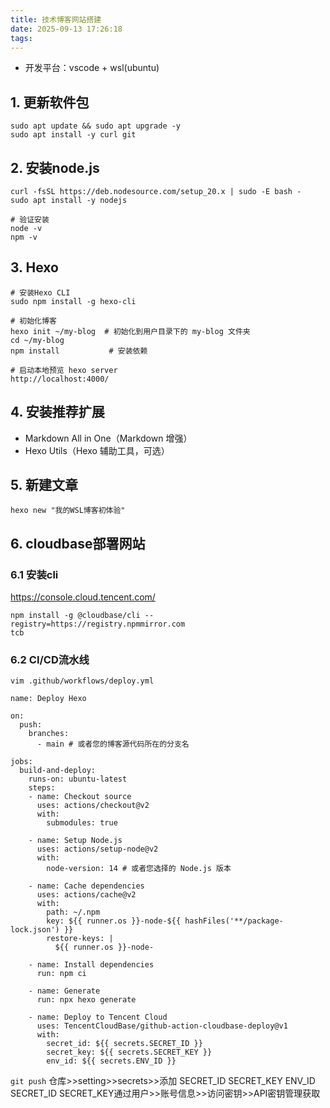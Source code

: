 ```yaml
---
title: 技术博客网站搭建
date: 2025-09-13 17:26:18
tags:
---
```


- 开发平台：vscode + wsl(ubuntu)

## 1. 更新软件包
```
sudo apt update && sudo apt upgrade -y
sudo apt install -y curl git
```
## 2. 安装node.js
```
curl -fsSL https://deb.nodesource.com/setup_20.x | sudo -E bash -
sudo apt install -y nodejs
```

```
# 验证安装
node -v
npm -v
```

## 3. Hexo
```
# 安装Hexo CLI
sudo npm install -g hexo-cli
```

```
# 初始化博客
hexo init ~/my-blog  # 初始化到用户目录下的 my-blog 文件夹
cd ~/my-blog
npm install           # 安装依赖
```

```
# 启动本地预览 hexo server
http://localhost:4000/
```
## 4. 安装推荐扩展
- Markdown All in One​​（Markdown 增强）
- Hexo Utils​​（Hexo 辅助工具，可选）

## 5. 新建文章
`hexo new "我的WSL博客初体验"`

## 6. cloudbase部署网站
### 6.1 安装cli
https://console.cloud.tencent.com/
```
npm install -g @cloudbase/cli --registry=https://registry.npmmirror.com
tcb
```
### 6.2 CI/CD流水线
`vim .github/workflows/deploy.yml`
```
name: Deploy Hexo

on:
  push:
    branches:
      - main # 或者您的博客源代码所在的分支名

jobs:
  build-and-deploy:
    runs-on: ubuntu-latest
    steps:
    - name: Checkout source
      uses: actions/checkout@v2
      with:
        submodules: true

    - name: Setup Node.js
      uses: actions/setup-node@v2
      with:
        node-version: 14 # 或者您选择的 Node.js 版本

    - name: Cache dependencies
      uses: actions/cache@v2
      with:
        path: ~/.npm
        key: ${{ runner.os }}-node-${{ hashFiles('**/package-lock.json') }}
        restore-keys: |
          ${{ runner.os }}-node-

    - name: Install dependencies
      run: npm ci

    - name: Generate
      run: npx hexo generate

    - name: Deploy to Tencent Cloud
      uses: TencentCloudBase/github-action-cloudbase-deploy@v1
      with:
        secret_id: ${{ secrets.SECRET_ID }}
        secret_key: ${{ secrets.SECRET_KEY }}
        env_id: ${{ secrets.ENV_ID }}

```
`git push`
仓库>>setting>>secrets>>添加 SECRET_ID SECRET_KEY ENV_ID
SECRET_ID SECRET_KEY通过用户>>账号信息>>访问密钥>>API密钥管理获取
